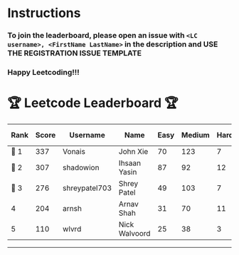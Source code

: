 # Instructions
### To join the leaderboard, please open an issue with `<LC username>, <FirstName LastName>` in the description and USE THE REGISTRATION ISSUE TEMPLATE
### Happy Leetcoding!!!


# 🏆 Leetcode Leaderboard 🏆

| Rank | Score | Username       | Name | Easy | Medium | Hard | Problems Solved |
|------|----------------|-----------------|-------------------|--------------|--------------|--------------|--------------|
| 🥇 1 | 337 | Vonais | John Xie | 70 | 123 | 7 | 200 |
| 🥈 2 | 307 | shadowion | Ihsaan Yasin | 87 | 92 | 12 | 191 |
| 🥉 3 | 276 | shreypatel703 | Shrey Patel | 49 | 103 | 7 | 159 |
| 4 | 204 | arnsh | Arnav Shah | 31 | 70 | 11 | 112 |
| 5 | 110 | wlvrd | Nick Walvoord | 25 | 38 | 3 | 66 |
---